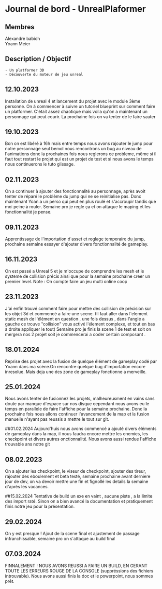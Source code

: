 # **Journal de bord - UnrealPlaformer**

## Membres 
Alexandre babich
<br>
Yoann Meier

## Description / Objectif
    - Un platformer 3D
    - Découverte du moteur de jeu unreal

## 12.10.2023

Installation de unreal 4 et lancement du projet avec le module 3ème personne.
On à commencer à suivre un tutoriel blueprint sur comment faire un platformer.
C'était assez chaotique mais voila qu'on a maintenant un personnage qui peut courir.
La prochaine fois on va tenter de le faire sauter


## 19.10.2023
Bon on est libéré à 16h mais entre temps nous avons rajouter le jump pour notre personnage seul bemol nous rencontrons un bug au niveau de l'animations donc la prochaines fois nous reglerons ce probleme, même si il faut tout restart le projet qui est un projet de test et si nous avons le temps nous continuerons le tuto glissage.

## 02.11.2023
On a continuer à ajouter des fonctionnalité au personnage, après avoit tenter de réparé le problème du jump qui ne se reinitialise pas. Donc maintenant Yoan a un perso qui peut en plus roulé et s'accroupir tandis que moi peine à rouler. Semaine pro je regle ça et on attaque le maping et les fonctionnalité je pense.

## 09.11.2023
Apprentissage de l'importation d'asset et reglage temporaire du jump, prochaine semaine essayer d'ajouter divers fonctionnalité de gameplay.

## 16.11.2023
On est passé a Unreal 5 et je m'occupe de comprendre les mesh et le systeme de collision précis ainsi que pour la semaine prochaine creer un premier level. Note : On compte faire un jeu multi online coop


## 23.11.2023
J'ai enfin trouvé comment faire pour mettre des collision de précision sur les objet 3d et commencé a faire une scene. (Il faut aller dans l'element static mesh de l'élément en question , une fois dessus , dans l'angle a gauche ce trouve "collision" vous activé l'élement complexe, et tout en bas a droite appliquer le tout)
Semaine pro je finis la scene 1 de test et soit on mergera nos 2 projet soit je commencerai a coder certain composant .

## 18.01.2024
Reprise des projet avec la fusion de quelque élément de gameplay codé par Yoann dans ma scène.On rencontre quelque bug d'importation encore inresolue. Mais deja une des zone de gameplay fonctionne a merveille.


## 25.01.2024
Nous avons tenter de fusionnez les projets, malheureusment en vains sans doute par manque d'espace sur nos disque cependant nous avons eu le temps en parallele de faire l'affiche pour la semaine prochaine. Donc la prochaine fois nous allons continuer l'avancement de la map et la fusion manuelle n'ayant pas reussis a mettre le tout sur git.

##01.02.2024
Aujourd'huis nous avons commencé a ajouté divers éléments de gameplay dans la map, il nous faudra encore mettre les enemies, les checkpoint et divers autres onctionnalité. Nous avons aussi rendue l'affiche trouvable ans notre git 

## 08.02.2023
On a ajouter les checkpoint, le viseur de checkpoint, ajouter des tireur, rajouter des eboulement et beta testé, semaine prochaine avant derniere jour de dev, on va devoir mettre une fin et fignollé les details la semaine d'après les vacances.

##15.02.2024
Tentative de build un exe en vaint , aucune piste , a la limite des import raté. Sinon on a bien avancé la documentation et pratiquement finis notre jeu pour la présentation.

## 29.02.2024
On y est presque ! Ajout de la scene final et ajustement de passage infranchissable, semaine pro on s'attaque au build final

## 07.03.2024
FINNALEMENT ! NOUS AVONS REUSSI A FAIRE UN BUILD, EN GERANT TOUTE LES ERREURS ROUGE DE LA CONSOLE (suppréssions des fichiers introuvable). Nous avons aussi finis la doc et le powerpoint, nous sommes prêt.